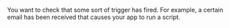 You want to check that some sort of trigger has fired. For example, a certain email has been received that causes your app to run a script.
